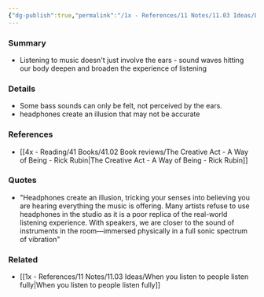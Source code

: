 ```yaml
---
{"dg-publish":true,"permalink":"/1x - References/11 Notes/11.03 Ideas/Listen to music with your entire body/","title":"Listen to music with your entire body","noteIcon":"","created":"2023-03-23T18:38:32.000+03:00","updated":"2024-02-14T20:18:28.089+03:00"}
---
```



### Summary
- Listening to music doesn't just involve the ears - sound waves hitting our body deepen and broaden the experience of listening

### Details
- Some bass sounds can only be felt, not perceived by the ears.
- headphones create an illusion that may not be accurate

### References
- [[4x - Reading/41 Books/41.02 Book reviews/The Creative Act - A Way of Being - Rick Rubin\|The Creative Act - A Way of Being - Rick Rubin]]

### Quotes
- "Headphones create an illusion, tricking your senses into believing you are hearing everything the music is offering. Many artists refuse to use headphones in the studio as it is a poor replica of the real-world listening experience. With speakers, we are closer to the sound of instruments in the room—immersed physically in a full sonic spectrum of vibration"

### Related
- [[1x - References/11 Notes/11.03 Ideas/When you listen to people listen fully\|When you listen to people listen fully]]